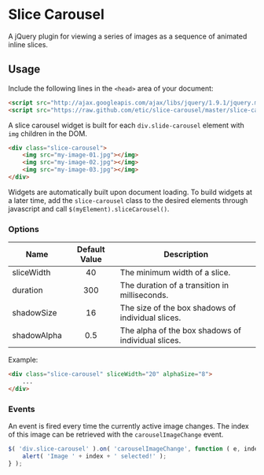 # Slice Carousel

A jQuery plugin for viewing a series of images as a sequence of animated inline slices.

## Usage

Include the following lines in the `<head>` area of your document:

```html
<script src="http://ajax.googleapis.com/ajax/libs/jquery/1.9.1/jquery.min.js"></script>
<script src="https://raw.github.com/etic/slice-carousel/master/slice-carousel.js"></script>
```

A slice carousel widget is built for each `div.slide-carousel` element with `img` children in the DOM.

```html
<div class="slice-carousel">
	<img src="my-image-01.jpg"></img>
	<img src="my-image-02.jpg"></img>
	<img src="my-image-03.jpg"></img>
</div>
```

Widgets are automatically built upon document loading.  To build widgets at a later time, add the `slice-carousel` class to the desired elements through javascript and call `$(myElement).sliceCarousel()`.

### Options

| Name        | Default Value | Description                                        |
|-------------|:-------------:|----------------------------------------------------|
| sliceWidth  | 40            | The minimum width of a slice.                      |
| duration    | 300           | The duration of a transition in milliseconds.      |
| shadowSize  | 16            | The size of the box shadows of individual slices.  |
| shadowAlpha | 0.5           | The alpha of the box shadows of individual slices. |

Example:

```html
<div class="slice-carousel" sliceWidth="20" alphaSize="8">
	...
</div>
```

### Events

An event is fired every time the currently active image changes.  The index of this image can be retrieved with the `carouselImageChange` event.

```js
$( 'div.slice-carousel' ).on( 'carouselImageChange', function ( e, index ) {
	alert( 'Image ' + index + ' selected!' );
} );
```
